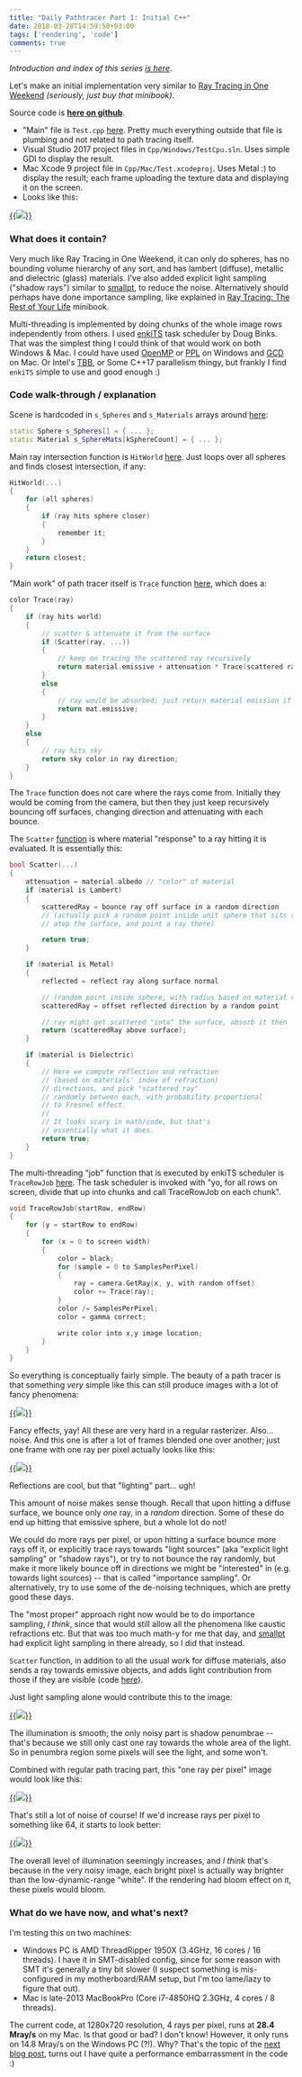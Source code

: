 ```yaml
---
title: "Daily Pathtracer Part 1: Initial C++"
date: 2018-03-28T14:59:50+03:00
tags: ['rendering', 'code']
comments: true
---
```


*Introduction and index of this series [is here](/blog/2018/03/28/Daily-Pathtracer-Part-0-Intro/)*.

Let's make an initial implementation very similar to
[Ray Tracing in One Weekend](http://in1weekend.blogspot.lt/2016/01/ray-tracing-in-one-weekend.html)
*(seriously, just buy that minibook)*.

Source code is [**here on github**](https://github.com/aras-p/ToyPathTracer/tree/01-initial/Cpp).

* "Main" file is `Test.cpp` [here](https://github.com/aras-p/ToyPathTracer/blob/01-initial/Cpp/Source/Test.cpp).
  Pretty much everything outside that file is plumbing and not related to path tracing itself.
* Visual Studio 2017 project files in `Cpp/Windows/TestCpu.sln`. Uses simple GDI to display the result.
* Mac Xcode 9 project file in `Cpp/Mac/Test.xcodeproj`. Uses Metal :) to display the result; each frame
  uploading the texture data and displaying it on the screen.
* Looks like this:

[{{<img src="/img/blog/2018/rt-initial-cpp-mac.jpg">}}](/img/blog/2018/rt-initial-cpp-mac.jpg)


### What does it contain?

Very much like Ray Tracing in One Weekend, it can only do spheres, has no bounding volume hierarchy
of any sort, and has lambert (diffuse), metallic and dielectric (glass) materials. I've also added
explicit light sampling ("shadow rays") similar to [smallpt](http://www.kevinbeason.com/smallpt/),
to reduce the noise. Alternatively should perhaps have done importance sampling, like explained in
[Ray Tracing: The Rest of Your Life](http://in1weekend.blogspot.lt/2016/03/ray-tracing-rest-of-your-life.html)
minibook.

Multi-threading is implemented by doing chunks of the whole image rows independently from others.
I used [enkiTS](https://github.com/dougbinks/enkiTS) task scheduler by Doug Binks.
That was the simplest thing I could think of that would work on both Windows & Mac.
I could have used [OpenMP](http://www.openmp.org/) or [PPL](https://msdn.microsoft.com/en-us/library/dd492418.aspx)
on Windows and [GCD](/blog/2013/02/03/parallel-for-in-apples-gcd/)
on Mac. Or Intel's [TBB](https://www.threadingbuildingblocks.org/), or Some C++17 parallelism thingy,
but frankly I find `enkiTS` simple to use and good enough :)


### Code walk-through / explanation

Scene is hardcoded in `s_Spheres` and `s_Materials` arrays around [here](https://github.com/aras-p/ToyPathTracer/blob/01-initial/Cpp/Source/Test.cpp#L12):
```c++
static Sphere s_Spheres[] = { ... };
static Material s_SphereMats[kSphereCount] = { ... };
```

Main ray intersection function is `HitWorld` [here](https://github.com/aras-p/ToyPathTracer/blob/01-initial/Cpp/Source/Test.cpp#L54).
Just loops over all spheres and finds closest intersection, if any:
```c++
HitWorld(...)
{
	for (all spheres)
	{
		if (ray hits sphere closer)
		{
			remember it;
		}
	}
	return closest;
}
```

"Main work" of path tracer itself is `Trace` function [here](https://github.com/aras-p/ToyPathTracer/blob/01-initial/Cpp/Source/Test.cpp#L178), which does a:
```c++
color Trace(ray)
{
	if (ray hits world)
    {
    	// scatter & attenuate it from the surface
    	if (Scatter(ray, ...))
    	{
    		// keep on tracing the scattered ray recursively
    		return material.emissive + attenuation * Trace(scattered ray);
    	}
    	else
    	{
    		// ray would be absorbed; just return material emission if any
    		return mat.emissive;
    	}
    }
    else
    {
        // ray hits sky
        return sky color in ray direction;
    }
}
```

The `Trace` function does not care where the rays come from. Initially they would be coming from the
camera, but then they just keep recursively bouncing off surfaces, changing direction and
attenuating with each bounce.

The `Scatter` [function](https://github.com/aras-p/ToyPathTracer/blob/01-initial/Cpp/Source/Test.cpp#L73)
is where material "response" to a ray hitting it is evaluated. It is essentially this:

```c++
bool Scatter(...)
{
  	attenuation = material.albedo // "color" of material
	if (material is Lambert)
    {    	
    	scatteredRay = bounce ray off surface in a random direction
    	// (actually pick a random point inside unit sphere that sits right
    	// atop the surface, and point a ray there)

        return true;
    }

    if (material is Metal)
    {
    	reflected = reflect ray along surface normal

    	// (random point inside sphere, with radius based on material roughness)
    	scatteredRay = offset reflected direction by a random point

    	// ray might get scattered "into" the surface, absorb it then
    	return (scatteredRay above surface);
    }

    if (material is Dielectric)
    {
    	// Here we compute reflection and refraction
    	// (based on materials' index of refraction)
    	// directions, and pick "scattered ray"
    	// randomly between each, with probability proportional
    	// to Fresnel effect.
    	//
    	// It looks scary in math/code, but that's
    	// essentially what it does.
    	return true;
    }
}
```

The multi-threading "job" function that is executed by enkiTS scheduler is `TraceRowJob`
[here](https://github.com/aras-p/ToyPathTracer/blob/01-initial/Cpp/Source/Test.cpp#L220). The
task scheduler is invoked with "yo, for all rows on screen, divide that up into chunks and call
TraceRowJob on each chunk".
```c++
void TraceRowJob(startRow, endRow)
{
	for (y = startRow to endRow)
    {
        for (x = 0 to screen width)
        {
        	color = black;
        	for (sample = 0 to SamplesPerPixel)
            {
            	ray = camera.GetRay(x, y, with random offset)
            	color += Trace(ray);
            }
            color /= SamplesPerPixel;
            color = gamma correct;

            write color into x,y image location;
        }
    }
}
```

So everything is conceptually fairly simple. The beauty of a path tracer is that something _very_ simple
like this can still produce images with a lot of fancy phenomena:

[{{<img src="/img/blog/2018/rt-initial-labeled.png">}}](/img/blog/2018/rt-initial-labeled.png)

Fancy effects, yay! All these are very hard in a regular rasterizer. Also... noise. And this one is
after a lot of frames blended one over another; just one frame with one ray per pixel actually
looks like this:

[{{<img src="/img/blog/2018/rt-initial-noise.png">}}](/img/blog/2018/rt-initial-noise.png)

Reflections are cool, but that "lighting" part... ugh!

This amount of noise makes sense though. Recall that upon hitting a diffuse surface, we bounce only
*one* ray, in a *random* direction. Some of these do end up hitting that emissive sphere, but a whole lot
do not!

We could do more rays per pixel, or upon hitting a surface bounce more rays off it, or explicitly
trace rays towards "light sources" (aka "explicit light sampling" or "shadow rays"), or try to not
bounce the ray randomly, but make it more likely bounce off in directions we might be "interested" in
(e.g. towards light sources) -- that is called "importance sampling". Or alternatively, try to use
some of the de-noising techniques, which are pretty good these days.

The "most proper" approach right now would be to do importance sampling, *I think*, since that would still allow
all the phenomena like caustic refractions etc. But that was too much math-y for me that day, 
and [smallpt](http://www.kevinbeason.com/smallpt/) had explicit light sampling in there already, so I
did that instead.

`Scatter` function, in addition to all the usual work for diffuse materials, also sends a ray
towards emissive objects, and adds light contribution from those if they are visible (code
[here](https://github.com/aras-p/ToyPathTracer/blob/01-initial/Cpp/Source/Test.cpp#L83)). 

Just light sampling alone would contribute this to the image:

[{{<img src="/img/blog/2018/rt-initial-lightsampling-alone.png">}}](/img/blog/2018/rt-initial-lightsampling-alone.png)

The illumination is smooth; the only noisy part is shadow penumbrae -- that's because we still only
cast one ray towards the whole area of the light. So in penumbra region some pixels will see the
light, and some won't.

Combined with regular path tracing part, this "one ray per pixel" image would look like this:

[{{<img src="/img/blog/2018/rt-initial-wihtlightsampling.png">}}](/img/blog/2018/rt-initial-wihtlightsampling.png)

That's still a lot of noise of course! If we'd increase rays per pixel to something like 64, it starts
to look better:

[{{<img src="/img/blog/2018/rt-initial-wihtlightsampling64.png">}}](/img/blog/2018/rt-initial-wihtlightsampling64.png)

The overall level of illumination seemingly increases, and *I think* that's because in the very noisy image,
each bright pixel is actually way brighter than the low-dynamic-range "white". If the rendering had bloom
effect on it, these pixels would bloom.


### What do we have now, and what's next?

I'm testing this on two machines:

* Windows PC is AMD ThreadRipper 1950X (3.4GHz, 16 cores / 16 threads). I have it in SMT-disabled config,
  since for some reason with SMT it's generally a tiny bit slower (I suspect something is mis-configured
  in my motherboard/RAM setup, but I'm too lame/lazy to figure that out).
* Mac is late-2013 MacBookPro (Core i7-4850HQ 2.3GHz, 4 cores / 8 threads).

The current code, at 1280x720 resolution, 4 rays per pixel, runs at **28.4 Mray/s** on my Mac.
Is that good or bad? I don't know! However, it only runs on 14.8 Mray/s on the Windows PC (?!). Why?
That's the topic of the [next blog post](/blog/2018/03/28/Daily-Pathtracer-Part-2-Fix-Stupid/), turns
out I have quite a performance embarrassment in the code :)

